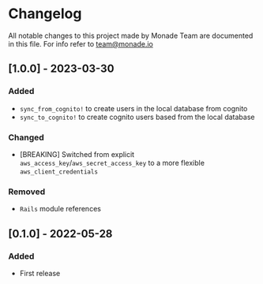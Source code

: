# Changelog
All notable changes to this project made by Monade Team are documented in this file. For info refer to team@monade.io

## [1.0.0] - 2023-03-30
### Added
- `sync_from_cognito!` to create users in the local database from cognito
- `sync_to_cognito!` to create cognito users based from the local database

### Changed
- [BREAKING] Switched from explicit `aws_access_key`/`aws_secret_access_key` to a more flexible `aws_client_credentials`

### Removed
- `Rails` module references

## [0.1.0] - 2022-05-28
### Added
- First release
